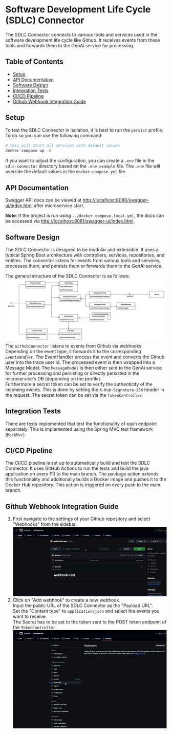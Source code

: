 # Software Development Life Cycle (SDLC) Connector

The SDLC Connector connects to various tools and services used in the software development life cycle like Github. It receives events from these tools and forwards them to the GenAi service for processing.

## Table of Contents

- [Setup](#setup)
- [API Documentation](#api-documentation)
- [Software Design](#software-design)
- [Integration Tests](#integration-tests)
- [CI/CD Pipeline](#cicd-pipeline)
- [Github Webhook Integration Guide](#github-webhook-integration-guide)

## Setup

To test the SDLC Connector in isolation, it is best to run the `persist` profile. To do so you can use the following command:

```bash
# this will start all services with default values
docker compose up -d
```

If you want to adjust the configuration, you can create a `.env` file in the `sdlc-connector` directory based on the `.env.example` file. The `.env` file will override the default values in the `docker-compose.yml` file.

## API Documentation

Swagger API docs can be viewed at [http://localhost:8080/swagger-ui/index.html](http://localhost:8080/swagger-ui/index.html) after microservice start.

**Note**: If the project is run using `../docker-compose.local.yml`, the docs can be accessed via [http://localhost:8081/swagger-ui/index.html](http://localhost:8081/swagger-ui/index.html).

## Software Design

The SDLC Connector is designed to be modular and extensible. It uses a typical Spring Boot architecture with controllers, services, repositories, and entities. The connector listens for events from various tools and services, processes them, and persists them or forwards them to the GenAi service.

The general structure of the SDLC Connector is as follows:
![](docs/sdlc.class.drawio.png)
The `GithubConnector` listens to events from Github via webhooks. Depending on the event type, it forwards it to the corresponding `EventHandler`. The EventHandler process the event and converts the Github user into the trace user id. The processed event is then wrapped into a Message Model. The `MessageModel` is then either sent to the GenAi service for further processing and persisting or directly persisted in the microservice's DB (depending on the profile). \
Furthermore a secret token can be set to verify the authenticity of the incoming events. This is done by setting the `X-Hub-Signature-256` header in the request. The secret token can be set via the `TokenController`.

## Integration Tests

There are tests implemented that test the functionality of each endpoint separately. This is implemented using the Spring MVC test framework (`MockMvc`).

## CI/CD Pipeline

The CI/CD pipeline is set up to automatically build and test the SDLC Connector. It uses GitHub Actions to run the tests and build the java application on every PR to the main branch. The package action extends this functionality and additionally builds a Docker image and pushes it to the Docker Hub repository. This action is triggered on every push to the main branch.

## Github Webhook Integration Guide

1. First navigate to the settings of your Github repository and select "Webhooks" from the sidebar.
   ![](../client/src/assets/sdlc-webhook-settings.gif)
2. Click on "Add webhook" to create a new webhook.\
   Input the public URL of the SDLC Connector as the "Payload URL".\
   Set the "Content type" to `application/json` and select the events you want to receive.\
   The Secret has to be set to the token sent to the POST token endpoint of the `TokenController`.\
   ![](../client/src/assets/sdlc-webhook-add.gif)
